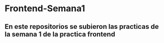 # Frontend-Semana1

## En este repositorios se subieron las practicas de la semana 1 de la practica frontend
